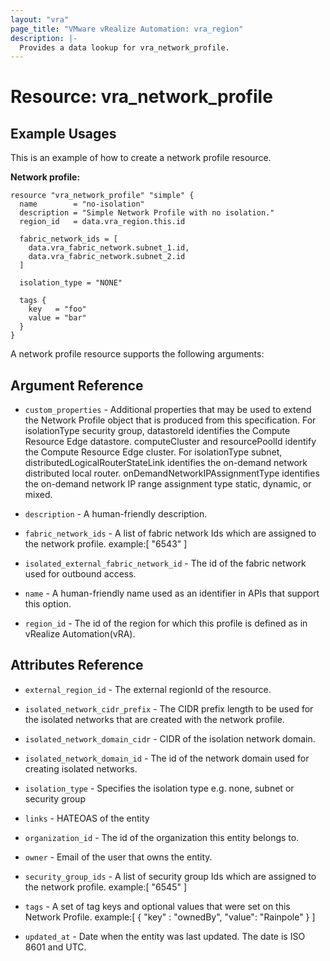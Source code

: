 ```yaml
---
layout: "vra"
page_title: "VMware vRealize Automation: vra_region"
description: |-
  Provides a data lookup for vra_network_profile.
---
```


# Resource: vra_network_profile
## Example Usages
This is an example of how to create a network profile resource.

**Network profile:**

```hcl
resource "vra_network_profile" "simple" {
  name        = "no-isolation"
  description = "Simple Network Profile with no isolation."
  region_id   = data.vra_region.this.id

  fabric_network_ids = [
    data.vra_fabric_network.subnet_1.id,
    data.vra_fabric_network.subnet_2.id
  ]

  isolation_type = "NONE"

  tags {
    key   = "foo"
    value = "bar"
  }
}
```

A network profile resource supports the following arguments:

## Argument Reference

* `custom_properties` - Additional properties that may be used to extend the Network Profile object that is produced from this specification. For isolationType security group, datastoreId identifies the Compute Resource Edge datastore. computeCluster and resourcePoolId identify the Compute Resource Edge cluster. For isolationType subnet, distributedLogicalRouterStateLink identifies the on-demand network distributed local router. onDemandNetworkIPAssignmentType identifies the on-demand network IP range assignment type static, dynamic, or mixed.

* `description` - A human-friendly description.

* `fabric_network_ids` - A list of fabric network Ids which are assigned to the network profile.
                         example:[ "6543" ]

* `isolated_external_fabric_network_id` - The id of the fabric network used for outbound access.

* `name` - A human-friendly name used as an identifier in APIs that support this option.

* `region_id` - The id of the region for which this profile is defined as in vRealize Automation(vRA).

## Attributes Reference

* `external_region_id` - The external regionId of the resource. 

* `isolated_network_cidr_prefix` - The CIDR prefix length to be used for the isolated networks that are created with the network profile.

* `isolated_network_domain_cidr` - CIDR of the isolation network domain.

* `isolated_network_domain_id` - The id of the network domain used for creating isolated networks.

* `isolation_type` - Specifies the isolation type e.g. none, subnet or security group

* `links` - HATEOAS of the entity

* `organization_id` - The id of the organization this entity belongs to.

* `owner` - Email of the user that owns the entity.

* `security_group_ids` - A list of security group Ids which are assigned to the network profile.
                         example:[ "6545" ]

* `tags` - A set of tag keys and optional values that were set on this Network Profile.
           example:[ { "key" : "ownedBy", "value": "Rainpole" } ]

* `updated_at` - Date when the entity was last updated. The date is ISO 8601 and UTC.
